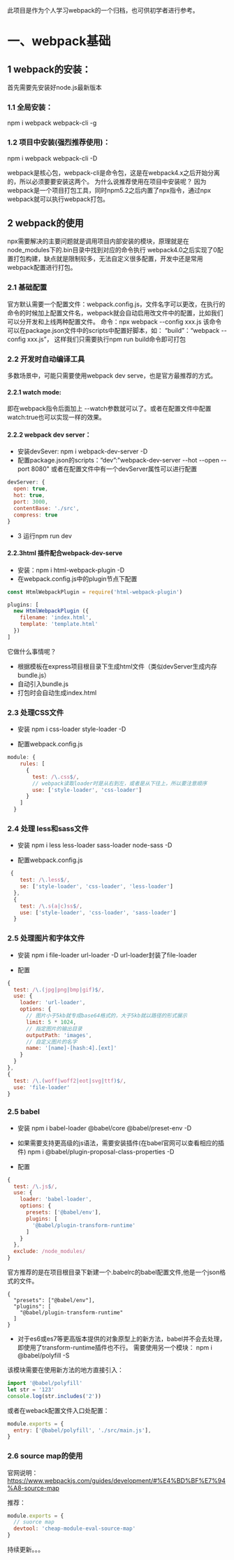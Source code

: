 此项目是作为个人学习webpack的一个归档，也可供初学者进行参考。

# 一、webpack基础
## 1 webpack的安装：
首先需要先安装好node.js最新版本
### 1.1 全局安装：
npm i webpack webpack-cli -g

### 1.2 项目中安装(强烈推荐使用)：
npm i webpack webpack-cli -D
 
webpack是核心包，webpack-cli是命令包，这是在webpack4.x之后开始分离的，所以必须要要安装这两个。
为什么说推荐使用在项目中安装呢？
因为webpack是一个项目打包工具，同时npm5.2之后内置了npx指令，通过npx webpack就可以执行webpack打包。

## 2 webpack的使用
npx需要解决的主要问题就是调用项目内部安装的模块，原理就是在node_modules下的.bin目录中找到对应的命令执行
webpack4.0之后实现了0配置打包构建，缺点就是限制较多，无法自定义很多配置，开发中还是常用webpack配置进行打包。
### 2.1 基础配置
官方默认需要一个配置文件：webpack.config.js，文件名字可以更改，在执行的命令的时候加上配置文件名，webpack就会自动启用改文件中的配置，比如我们可以分开发和上线两种配置文件。
命令：npx webpack --config xxx.js
该命令可以在package.json文件中的scripts中配置好脚本，如：
“build”：“webpack --config xxx.js”， 这样我们只需要执行npm run build命令即可打包

### 2.2 开发时自动编译工具
多数场景中，可能只需要使用webpack dev serve，也是官方最推荐的方式。
#### 2.2.1 watch mode:
即在webpack指令后面加上 --watch参数就可以了。或者在配置文件中配置watch:true也可以实现一样的效果。

#### 2.2.2 webpack dev server：
* 安装devSever: npm i webpack-dev-server -D
* 配置package.json的scripts：“dev”:"webpack-dev-server --hot --open --port 8080"
或者在配置文件中有一个devServer属性可以进行配置
```javascript
devServer: {
  open: true,
  hot: true,
  port: 3000,
  contentBase: './src',
  compress: true
}
```
* 3 运行npm run dev

#### 2.2.3html 插件配合webpack-dev-serve
* 安装：npm i html-webpack-plugin -D
* 在webpack.config.js中的plugin节点下配置
```javascript
const HtmlWebpackPlugin = require('html-webpack-plugin')

plugins: [
  new HtmlWebpackPlugin ({
    filename: 'index.html',
    template: 'template.html'
  })
]
```
它做什么事情呢？
* 根据模板在express项目根目录下生成html文件（类似devServer生成内存bundle.js）
* 自动引入bundle.js
* 打包时会自动生成index.html

### 2.3 处理CSS文件
* 安装 npm i css-loader style-loader -D

* 配置webpack.config.js

```javascript
module: {
    rules: [
      {
        test: /\.css$/,
        // webpack读取loader时是从右到左，或者是从下往上，所以要注意顺序
        use: ['style-loader', 'css-loader']
      }
    ]
  }
```

### 2.4 处理 less和sass文件
* 安装 npm i less less-loader sass-loader node-sass -D

* 配置webpack.config.js

```javascript
 {
    test: /\.less$/,
    se: ['style-loader', 'css-loader', 'less-loader']
  },
  {
    test: /\.s(a|c)ss$/,
    use: ['style-loader', 'css-loader', 'sass-loader']
  }
```

### 2.5 处理图片和字体文件
* 安装 npm i file-loader url-loader -D
url-loader封装了file-loader

* 配置
```javascript
{
  test: /\.(jpg|png|bmp|gif)$/,
  use: {
    loader: 'url-loader',
    options: {
      // 图片小于5kb就专成base64格式的，大于5kb就以路径的形式展示
      limit: 5 * 1024,
      // 指定图片的输出目录
      outputPath: 'images',
      // 自定义图片的名字
      name: '[name]-[hash:4].[ext]'
    }
  }
},
{
  test: /\.(woff|woff2|eot|svg|ttf)$/,
  use: 'file-loader'
}
```

### 2.5 babel
* 安装 npm i babel-loader @babel/core @babel/preset-env -D

* 如果需要支持更高级的js语法，需要安装插件(在babel官网可以查看相应的插件)
npm i @babel/plugin-proposal-class-properties -D

* 配置
```javascript
{
  test: /\.js$/,
  use: {
    loader: 'babel-loader',
    options: {
      presets: ['@babel/env'],
      plugins: [
        '@babel/plugin-transform-runtime'
      ]
    }
  },
  exclude: /node_modules/
}
```
官方推荐的是在项目根目录下新建一个.babelrc的babel配置文件,他是一个json格式的文件。

```jason
{
  "presets": ["@babel/env"],
  "plugins": [
    "@babel/plugin-transform-runtime"
  ]
}
```
* 对于es6或es7等更高版本提供的对象原型上的新方法，babel并不会去处理，即使用了transform-runtime插件也不行。
需要使用另一个模块： npm i @babel/polyfill -S

该模块需要在使用新方法的地方直接引入：
```javascript
import '@babel/polyfill'
let str = '123'
console.log(str.includes('2'))
```
或者在weback配置文件入口处配置：
```javascript
module.exports = {
  entry: ['@babel/polyfill', './src/main.js'],
}
```

### 2.6 source map的使用
官网说明：https://www.webpackjs.com/guides/development/#%E4%BD%BF%E7%94%A8-source-map

推荐：
```javascript
module.exports = {
  // suorce map
  devtool: 'cheap-module-eval-source-map'
}
```



持续更新。。。